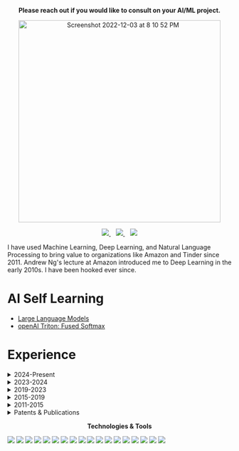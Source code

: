 
<p align="center"><b>Please reach out if you would like to consult on your AI/ML project.</b></p>

<p align="center">
<img width="454" alt="Screenshot 2022-12-03 at 8 10 52 PM" src="https://user-images.githubusercontent.com/88844341/205474021-a1bae1a2-5570-4d31-a996-867945f692f4.png">
</p>

<p align="center">
  <a href="https://www.linkedin.com/in/abhishekpatnia/">
    <img src="https://img.shields.io/badge/linkedin-%230077B5.svg?&style=for-the-badge&logo=linkedin&logoColor=white" />
  </a>&nbsp;&nbsp;
  <a href="https://twitter.com/appliedml42">
    <img src="https://img.shields.io/badge/Twitter-1DA1F2?style=for-the-badge&logo=twitter&logoColor=white" />
  </a>&nbsp;&nbsp;
  <a href="mailto:appliedml42@gmail.com">
    <img src="https://img.shields.io/badge/Gmail-D14836?style=for-the-badge&logo=gmail&logoColor=white" />
  </a>
</p>

I have used Machine Learning, Deep Learning, and Natural Language Processing to bring value to organizations like Amazon and Tinder since 2011. Andrew Ng's lecture at Amazon introduced me to Deep Learning in the early 2010s. I have been hooked ever since.  

# AI Self Learning
* [Large Language Models](https://github.com/appliedml42/LLMs)
* [openAI Triton: Fused Softmax](https://github.com/appliedml42/concepts/blob/main/notebooks/oai-triton/fused_softmax.ipynb)
# Experience
<details><summary>2024-Present</summary>

## Coming Soon
</details>

<details><summary>2023-2024</summary>
  
## AI Technical Lead, Various Startups
  
In early 2023, I decided to resign from Tinder and explore the AI startup landscape by working at different startups. During this exploration, I worked at a few startups and got hands-on experience on how Large Language Models can be leveraged to build products. 

* **Features**: 
  * Record Matching between Salesforce records and incomplete leads using a cascade of GPT 3.5 Turbo and GPT 4 using Langchain for async batching and calling the API. 
  * Rate professionals for job placements based on their work experience using GPT 4. 
* **Fine-tuning**: Fine-tuned open-source LLMs with LoRA, replacing costly proprietary systems to improve cost and stability. 
* **Inference**: I advised infrastructure engineers, did node local benchmarks for LLM inference engines like vLLM, and evaluated services like Together.ai and Fireworks.ai. 
* **Knowledge**: Leadership: Stayed abreast of the latest SOTA transformer architectures, such as KV Cache, Multi-Query Attention, and RoPE, ensuring the dissemination of this knowledge.
* **Evaluation**: Built a UI tool using Streamlit and ideas from different evaluation repositories like LLMJudge to build a tool to compare the performance of different LLMs on a given task. 
  
## Staff MLE & Technical Lead, Tinder
Technical Lead for a Machine Learning Engineers & Risk Analysts team. I started the group and grew it to 9 people. This team owns detection models/algorithms for identifying Trust & Safety violations.
+ Responsible for hiring, mentoring, and team charter.
+ Organized Risk Analysts under the Escalations and Early Warning team. Collaborated with the team to invent KPIs for the org. This team optimizes detection strategies using existing signals and provides feedback highlighting detection gaps.
+ Removed data scarcity by establishing best practices for leveraging moderation logs for training and evaluation datasets.
+ Established modeling best practices. Transformers for text classification by pre-training on Tinder’s unique data; Text pre-processing pipelines to handle adversarial attacks; Metadata embeddings to improve multi-lingual performance; ConvNeXT family of models for effective and efficient image classifiers.
+ Enabled real-time model inference. TFLite and Quantization for CPU-based models; TensorRT and Triton for GPU-based models; Collaborated with Infra team to establish requirements for the K8-based model endpoint framework.
</details>

<details><summary>2019-2023</summary>

## Staff MLE & Technical Lead, Tinder
Technical Lead for a Machine Learning Engineers & Risk Analysts team. I started the group and grew it to 9 people. This team owns detection models/algorithms for identifying Trust & Safety violations.
+ Responsible for hiring, mentoring, and team charter.
+ Organized Risk Analysts under the Escalations and Early Warning team. Collaborated with the team to invent KPIs for the org. This team optimizes detection strategies using existing signals and provides feedback highlighting detection gaps.
+ Removed data scarcity by establishing best practices for leveraging moderation logs for training and evaluation datasets.
+ Established modeling best practices. Transformers for text classification by pre-training on Tinder’s unique data; Text pre-processing pipelines to handle adversarial attacks; Metadata embeddings to improve multi-lingual performance; ConvNeXT family of models for effective and efficient image classifiers.
+ Enabled real-time model inference. TFLite and Quantization for CPU-based models; TensorRT and Triton for GPU-based models; Collaborated with Infra team to establish requirements for the K8-based model endpoint framework.
</details>

<details><summary>2015-2019</summary>

## Senior Applied Scientist, Amazon
Technical lead for the query understanding science team.
+ Led the Research & Development of the first query -> shopping intent Recurrent Neural Network model. This model became the foundation for multiple shopping experiences that required mapping of queries to shopping intents.
+ Established best practices for training Deep Learning models and their deployment for the team. Built GPU-based training and batch-inference infrastructure over AWS Batch.
+ Collaborated closely with the infrastructure team to establish requirements for the inference framework. Made sure the team invested in a Python-based framework to make model deployments painless.
</details>

<details><summary>2011-2015</summary>

## Senior Software Development Engineer
Founding engineer on the [X-Ray](https://www.youtube.com/watch?v=AbzOLua2baw) team. X-Ray identifies a book’s topics, characters, images, and essential passages.
+ Developed algorithms to identify characters and all their mentions in a book. For example, the algorithm will ensure that Mr. Potter and Harry Potter are associated with the same character Harry Potter. 
+ Led the Book Maps teams and developed algorithms to identify images and critical passages in a book.
+ Developed testing at scale methodologies to go code complete months before the deadline. Concretely, each new algorithm change was tested against thousands of books, and the most common bugs were sorted by frequency and prioritized.
+ Generated n-gram count statistics across the whole Kindle catalog using Map-Reduce and Dynamo DB. This data is used for topic modeling. 
+ Developed the Kindle N-gram Corpus. N-gram frequency table using Map-Reduce and DynamodDB across all Kindle books circa 2012. Essential topics in books are identified using this dataset.
</details>

<details><summary>Patents & Publications</summary>
  
+ Text Classifiers for Small Scale Relevance
+ [Digital Content excerpt Identification](https://patents.google.com/patent/US9910916B1/en)
+ [Identifying entities in a digital work](https://patents.google.com/patent/US9639518B1/en)
+ [Identifying topics in a digital work](https://patents.google.com/patent/US9613003B1/en)
+ [Visual representation of supplemental information for a digital work • Providing supplemental information for a digital work](https://patents.google.com/patent/US20130080881A1/en)
+ [Providing supplemental information for a digital work](https://patents.google.com/patent/US8842085B1/en)
+ [Presenting content in multiple languages](https://patents.google.com/patent/US9684641B1/en)
+ [Providing supplemental information for a digital work in a user interface](https://patents.google.com/patent/US9128581B1/en)
+ [Navigating supplemental information for a digital work](https://patents.google.com/patent/US9471547B1/en)
+ [Display screen having a graphical user interface for providing supplemental information of a digital work](https://patents.google.com/patent/USD674810S1/en)
+ [Layout-aware text extraction from full-text PDF of scientific articles](https://scfbm.biomedcentral.com/articles/10.1186/1751-0473-7-7)
</details>

<p align="center"><b>Technologies & Tools</b></p>

[<img src="https://img.shields.io/badge/PyTorch-Primary Modeling Framework-important.svg?logo=PyTorch">](https://pytorch.org)
[<img src="https://img.shields.io/badge/PyTorch Lightning-Primary Modeling Framework-important.svg?logo=PyTorch Lightning">](https://www.pytorchlightning.ai)
[<img src="https://img.shields.io/badge/SQLite-On Disk Random IO-important.svg?logo=SQLite">](https://www.sqlite.org/index.html)
[<img src="https://img.shields.io/badge/TensorRT-GPU Inference-important.svg?logo=NVIDIA">](https://developer.nvidia.com/tensorrt)
[<img src="https://img.shields.io/badge/Triton-GPU Inference-important.svg?logo=NVIDIA">](https://developer.nvidia.com/nvidia-triton-inference-server)
[<img src="https://img.shields.io/badge/Python-Primary Language-important.svg?logo=Python">](https://www.python.org)
[<img src="https://img.shields.io/badge/NumPy--important.svg?logo=NumPy">](https://numpy.org)
[<img src="https://img.shields.io/badge/Jupyter-Primary IDE-important.svg?logo=Jupyter">](https://jupyter.org)
[<img src="https://img.shields.io/badge/PyCharm-Primary IDE-important.svg?logo=PyCharm">](https://www.jetbrains.com/pycharm/)
[<img src="https://img.shields.io/badge/PySpark-Primary Analytics-important.svg?logo=Apache Spark">](https://spark.apache.org/docs/latest/api/python/)
[<img src="https://img.shields.io/badge/Databricks-Working Knowledge-important.svg?logo=Databricks">](https://www.databricks.com)
[<img src="https://img.shields.io/badge/Docker-Working Knowledge-important.svg?logo=Docker">](https://www.docker.com)
[<img src="https://img.shields.io/badge/AWS-Working Knowledge-important.svg?logo=Amazon AWS">](https://aws.amazon.com)
[<img src="https://img.shields.io/badge/K8s-Working Knowledge-important.svg?logo=Kubernetes">](https://kubernetes.io)
[<img src="https://img.shields.io/badge/MLonGPUs-Interface Using Python-important.svg?logo=Nvidia">](https://www.nvidia.com/en-us/ai-data-science/)
[<img src="https://img.shields.io/badge/TensorFlow-Secondary Modeling Framework-important.svg?logo=TensorFlow">](https://www.tensorflow.org)
[<img src="https://img.shields.io/badge/Keras-Secondary Modeling Framework-important.svg?logo=Keras">](https://keras.io)
[<img src="https://img.shields.io/badge/TFLite-CPU Inference-important.svg?logo=TensorFlow">](https://www.tensorflow.org/lite)

